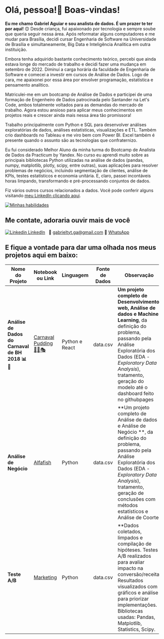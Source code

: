 <p align='center'>
  <h1> Olá, pessoa!👋 Boas-vindas! </h1>
</p>

**Eu me chamo Gabriel Aguiar e sou analista de dados. É um prazer te ter por aqui!** 😊 Desde criança, fui apaixonado por tecnologia e sempre soube que queria seguir nessa área. Após reformatar alguns computadores e me mudar para Brasília, decidi cursar Engenharia de Software na Universidade de Brasília e simultaneamente, Big Data e Inteligência Analítica em outra instituição.

Embora tenha adquirido bastante conhecimento teórico, percebi que ainda estava longe do mercado de trabalho e decidi fazer uma mudança em setembro de 2022. Diminuí a carga horária da faculdade de Engenharia de Software e comecei a investir em cursos de Análise de Dados. Logo de cara, me apaixonei por essa área por envolver programação, estatística e pensamento analítico.

Matriculei-me em um bootcamp de Análise de Dados e participei de uma formação de Engenheiro de Dados patrocinada pelo Santander na Let's Code, ambos totalmente voltados para as demandas do mercado de trabalho. Agora estou ansioso para aplicar meus conhecimentos em projetos reais e crescer ainda mais nessa área tão promissora!

Trabalho principalmente com Python e SQL para desenvolver análises exploratórias de dados, análises estatísticas, visualizações e ETL. Também crio dashboards no Tableau e me viro bem com Power BI. Excel também é presente quando o assunto são as tecnologias que confraternizo.

Eu fui considerado Melhor Aluno da minha turma do Bootcamp de Analista de Dados da Practicum by Yandex. No curso eu aprendi muito sobre as principais bibliotecas Python utilizadas na análise de dados (pandas, numpy, matplotlib, plotly, scipy, entre outras), suas aplicações para resolver problemas de negócios, incluindo segmentação de clientes, análise de KPIs, testes estatísticos e economia unitária. E, claro, passei incontáveis horas limpando, transformando e pré-processando conjuntos de dados.

Fiz vários outros cursos relacionados a dados. Você pode conferir alguns visitando [meu LinkedIn clicando aqui](https://www.linkedin.com/in/gabriel-aguiar-leao/).

[![Minhas habilidades](https://skillicons.dev/icons?i=py,mysql)](https://skillicons.dev/)

## Me contate, adoraria ouvir mais de você
[![Linkedin](https://i.stack.imgur.com/gVE0j.png) LinkedIn](https://www.linkedin.com/in/gabriel-aguiar-leao/)
&nbsp;
📧 gabrieltyt.ga@gmail.com
📲 [WhatsApp](//wa.me/5561995595075)





E fique a vontade para dar uma olhada nos meus projetos aqui em baixo:
------------

|    Nome do Projeto  | Notebook ou Link    | Linguagem    | Fonte de Dados  | Observação  | 
| ------------        | ------------        | ------------ | ------------    |------------ |
| **Análise de Dados do Carnaval de BH 2018 📊🤔** | [Carnaval Pudding 🎉🥳🎭](https://https://github.com/hainaha/carnaval-pudding-frontend) | Python e React| data.csv | **Um projeto completo de Desenvolvimento web, Análise de dados e Machine Learning**, da definição do problema, passando pela Análise Exploratória dos Dados (EDA - *Exploratory Data Analysis*), tratamento, geração do modelo até o dashboard feito no githubpages|
| **Análise de Negócio** | [Alfafish](https://github.com/Aguiar-Gabriel/Alfafish) | Python | data.csv | **Um projeto completo de Análise de dados e Análise de Negócio **, da definição do problema, passando pela Análise Exploratória dos Dados (EDA - *Exploratory Data Analysis*), tratamento, geração de conclusões com métodos estatísticos e Análise de Coorte |
| **Teste A/B** | [Marketing](https://github.com/Aguiar-Gabriel/Analise_Teste_A-B/blob/main/sprint_8.ipynb) | Python | data.csv | **Dados coletados, limpados e compilação de hipóteses. Testes A/B realizados para avaliar impacto na conversão/receita. Resultados visualizados com gráficos e análise para priorizar implementações. Bibliotecas usadas: Pandas, Matplotlib, Statistics, Scipy. |
